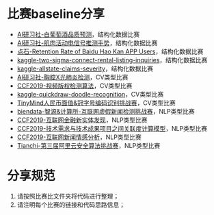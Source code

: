 # 比赛baseline分享

- [AI研习社-白葡萄酒品质预测](https://god.yanxishe.com/15)，结构化数据比赛
- [AI研习社-肌肉活动电信号推测手势](https://god.yanxishe.com/14)，结构化数据比赛
- [点石-Retention Rate of Baidu Hao Kan APP Users](https://dianshi.baidu.com/competition/24/rule)，结构化数据比赛
- [kaggle-two-sigma-connect-rental-listing-inquiries](https://www.kaggle.com/c/two-sigma-connect-rental-listing-inquiries/data)，结构化数据比赛
- [kaggle-allstate-claims-severity](https://www.kaggle.com/c/allstate-claims-severity/data)，结构化数据比赛
- [AI研习社-胸腔X光肺炎检测](https://god.yanxishe.com/13)，CV类型比赛
- [CCF2019-视频版权检测算法](https://www.datafountain.cn/competitions/354/)，CV类型比赛
- [kaggle-quickdraw-doodle-recognition](https://www.kaggle.com/c/quickdraw-doodle-recognition)，CV类型比赛
- [TinyMind人民币面值&冠字号编码识别挑战赛](https://www.tinymind.cn/competitions/47)，CV类型比赛
- [biendata-智源&计算所-互联网虚假新闻检测挑战赛](https://www.biendata.com/competition/falsenews/)，NLP类型比赛
- [CCF2019-互联网金融新实体发现](https://www.datafountain.cn/competitions/361)，NLP类型比赛
- [CCF2019-技术需求与技术成果项目之间关联度计算模型](https://www.datafountain.cn/competitions/359)，NLP类型比赛
- [CCF2019-互联网新闻情感分析](https://www.datafountain.cn/competitions/350)，NLP类型比赛
- [Tianchi-第三届阿里云安全算法挑战赛](https://tianchi.aliyun.com/competition/entrance/231668/introduction)，NLP类型比赛


# 分享规范

1. 请按照比赛比文件夹将代码进行整理；
2. 请注明每个比赛的链接和代码思路信息；

